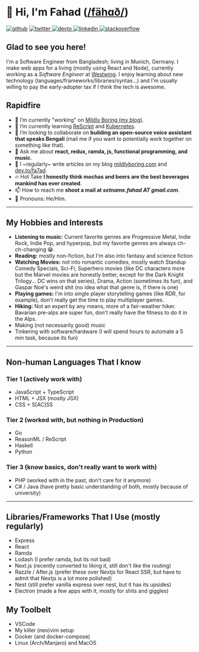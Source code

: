 # 👋 Hi, I'm Fahad ([/fähɑð/](http://ipa-reader.xyz/?text=f%C3%A4h%C9%91%C3%B0&voice=Amy))

<p class='not-prose single-line'><a href="https://github.com/fa7ad"><img src="https://img.shields.io/badge/github-%2324292e.svg?style=for-the-badge&amp;logo=github&amp;logoColor=white" alt="github"></a> <a href="https://twitter.com/dev_fahad"> <img src="https://img.shields.io/badge/twitter-%2300acee.svg?style=for-the-badge&amp;logo=twitter&amp;logoColor=white" alt="twitter"> </a> <a href="https://dev.to/fa7ad"> <img src="https://img.shields.io/badge/dev.to-%2308090A.svg?style=for-the-badge&amp;logo=dev.to&amp;logoColor=white" alt="devto"> </a> <a href="https://linkedin.com/in/fa7ad"> <img src="https://img.shields.io/badge/linkedin-%231E77B5.svg?style=for-the-badge&amp;logo=linkedin&amp;logoColor=white" alt="linkedin"> </a> <a href="https://stackoverflow.com/users/3639506/trve-fa7ad"><img src="https://img.shields.io/badge/stackoverflow-%23F28032.svg?style=for-the-badge&amp;logo=stackoverflow&amp;logoColor=white" alt="stackoverflow"></a></p>

## Glad to see you here!

I'm a Software Engineer from Bangladesh; living in Munich, Germany. I make web apps for a living (mostly using React and Node), currently working as a _Software Engineer_ at [Westwing](https://www.westwing.com/home).
I enjoy learning about new technology (languages/frameworks/libraries/syntax…) and I'm usually willing to pay the early-adopter tax if I think the tech is awesome.

## Rapidfire

- 🔭 I’m currently "working" on [Mildly Boring (my blog)](https://mildlyboring.com).
- 🌱 I’m currently learning [ReScript](https://rescript-lang.org/) and [Kubernetes](https://kubernetes.io/).
- 👯 I’m looking to collaborate on **building an open-source voice assistant that speaks Bengali** (mail me if you want to potentially work together on something like that).
- 💬 Ask me about **react, redux, ramda, js, functional programming, and music**.
- 📝 I ~regularly~ write articles on my blog [mildlyboring.com](https://mildlyboring.com) and [dev.to/fa7ad](https://dev.to/fa7ad).
- 🔥 Hot Take **I honestly think mochas and beers are the best beverages mankind has ever created**.
- 📫 How to reach me **shoot a mail at _setname.fahad AT gmail.com_**.
- 💅 Pronouns: He/Him.

---

## My Hobbies and Interests

- **Listening to music:** Current favorite genres are Progressive Metal, Indie Rock, Indie Pop, and hyperpop, but my favorite genres are always ch-ch-changing 😁.
- **Reading:** mostly non-fiction, but I'm also into fantasy and science fiction
- **Watching Movies:** not into romantic comedies, mostly watch Standup Comedy Specials, Sci-Fi, Superhero movies (like DC characters more but the Marvel movies are honestly better, except for the Dark Knight Trilogy... DC wins on that series), Drama, Action (sometimes its fun), and Gaspar Noé's weird shit (no idea what that genre is, if there is one)
- **Playing games:** I'm into single player storytelling games (like RDR, for example), don't really get the time to play multiplayer games.
- **Hiking:** Not an expert by any means, more of a fair-weather hiker. Bavarian pre-alps are super fun, don't really have the fitness to do it in the Alps.
- Making (not necessarily good) music
- Tinkering with software/hardware (I will spend hours to automate a 5 min task, because its fun)

---

## Non-human Languages That I know

### Tier 1 (actively work with)

- JavaScript + TypeScript
- HTML + JSX (mostly JSX)
- CSS + S\[AC]SS

### Tier 2 (worked with, but nothing in Production)

- Go
- ReasonML / ReScript
- Haskell
- Python

### Tier 3 (know basics, don't really want to work with)

- PHP (worked with in the past, don't care for it anymore)
- C# / Java (have pretty basic understanding of both, mostly because of university)

---

## Libraries/Frameworks That I Use (mostly regularly)

- Express
- React
- Ramda
- Lodash (I prefer ramda, but its not bad)
- Next.js (recently converted to liking it, still don't like the routing)
- Razzle / After.js (prefer these over Nextjs for React SSR, but have to admit that Nextjs is a lot more polished)
- Nest (still prefer vanilla express over nest, but it has its upsides)
- Electron (made a few apps with it, mostly for shits and giggles)

## My Toolbelt

- VSCode
- My killer (neo)vim setup
- Docker (and docker-compose)
- Linux (Arch/Manjaro) and MacOS
